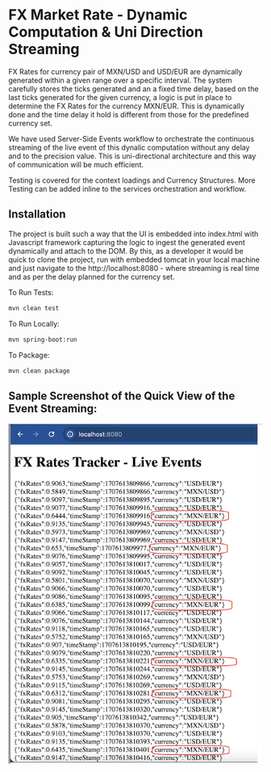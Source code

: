 # FX Market Rate - Dynamic Computation & Uni Direction Streaming

FX Rates for currency pair of MXN/USD and USD/EUR are dynamically generated within a given range over a specific interval. The system carefully stores the ticks generated and an a fixed time delay, based on the last ticks generated for the given currency, a logic is put in place to determine the FX Rates for the currency MXN/EUR. This is dynamically done and the time delay it hold is different from those for the predefined currency set.

We have used Server-Side Events workflow to orchestrate the continuous streaming of the live event of this dynalic computation without any delay and to the precision value. This is uni-directional architecture and this way of communication will be much efficient.

Testing is covered for the context loadings and Currency Structures. More Testing can be added inline to the services orchestration and workflow.

## Installation

The project is built such a way that the UI is embedded into index.html with Javascript framework capturing the logic to ingest the generated event dynamically and attach to the DOM. By this, as a developer it would be quick to clone the project, run with embedded tomcat in your local machine and just navigate to the http://localhost:8080 - where streaming is real time and as per the delay planned for the currency set.

To Run Tests:

```bash
mvn clean test
```

To Run Locally:

```bash
mvn spring-boot:run
```

To Package:

```bash
mvn clean package
```

## Sample Screenshot of the Quick View of the Event Streaming:

![FX Rates Streaming](UI_Final.png)